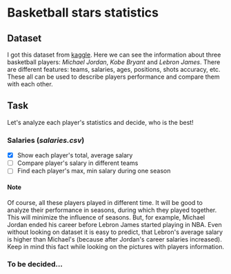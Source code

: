 # Basketball stars statistics

## Dataset
I got this dataset from [kaggle](https://www.kaggle.com/xvivancos/michael-jordan-kobe-bryant-and-lebron-james-stats).
Here we can see the information about three basketball players: *Michael Jordan*, *Kobe Bryant* and *Lebron James*.
There are different features: teams, salaries, ages, positions, shots accuracy, etc. These all can be used to describe
players performance and compare them with each other.
## Task
Let's analyze each player's statistics and decide, who is the best!

### Salaries (*salaries.csv*)
- [x] Show each player's total, average salary
- [ ] Compare player's salary in different teams
- [ ] Find each player's max, min salary during one season
#### Note
Of course, all these players played in different time. It will be good to analyze their performance in seasons, during
which they played together. This will minimize the influence of seasons. But, for example, Michael Jordan ended his 
career before Lebron James started playing in 
NBA. Even without looking on dataset it is easy to predict, that Lebron's average salary is higher than Michael's 
(because after Jordan's career salaries increased). Keep in mind this fact while looking on the pictures with players 
information.
### To be decided...